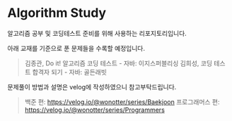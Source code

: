 # Algorithm Study
알고리즘 공부 및 코딩테스트 준비를 위해 사용하는 리포지토리입니다.


아래 교재를 기준으로 푼 문제들을 수록할 예정입니다.
> 김종관, Do it! 알고리즘 코딩 테스트 - 자바: 이지스퍼블리싱
> 김희성, 코딩 테스트 합격자 되기 - 자바: 골든래빗


문제풀이 방법과 설명은 velog에 작성하였으니 참고부탁드립니다.
> 백준 편: <https://velog.io/@wonotter/series/Baekjoon>
> 프로그래머스 편: <https://velog.io/@wonotter/series/Programmers>
